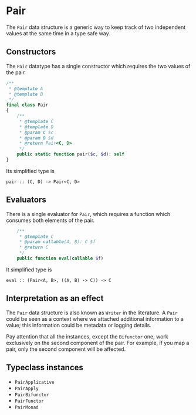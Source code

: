 # Pair

The `Pair` data structure is a generic way to keep track of two independent values at the same time in a type safe way.

## Constructors

The `Pair` datatype has a single constructor which requires the two values of the pair.

```php
/**
 * @template A
 * @template B
 */
final class Pair
{
    /**
     * @template C
     * @template D
     * @param C $c
     * @param D $d
     * @return Pair<C, D>
     */
    public static function pair($c, $d): self
}
```

Its simplified type is

```
pair :: (C, D) -> Pair<C, D>
```

## Evaluators

There is a single evaluator for `Pair`, which requires a function which consumes both elements of the pair.

```php
    /**
     * @template C
     * @param callable(A, B): C $f
     * @return C
     */
    public function eval(callable $f)
```

It simplified type is

```
eval :: (Pair<A, B>, ((A, B) -> C)) -> C
```

## Interpretation as an effect

The `Pair` data structure is also known as `Writer` in the literature. A `Pair` could be seen as a context where we
attached additional information to a value; this information could be metadata or logging details.

Pay attention that all the instances, except the `Bifunctor` one, work exclusively on the second component of the pair.
For example, if you map a pair, only the second component will be affected.

## Typeclass instances

- `PairApplicative`
- `PairApply`
- `PairBifunctor`
- `PairFunctor`
- `PairMonad`
